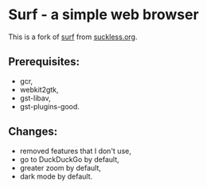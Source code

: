 # Surf - a simple web browser
This is a fork of [surf](https://surf.suckless.org/) from [suckless.org](https://suckless.org).

## Prerequisites:
- gcr,
- webkit2gtk,
- gst-libav,
- gst-plugins-good.

## Changes:
- removed features that I don't use,
- go to DuckDuckGo by default,
- greater zoom by default,
- dark mode by default.
